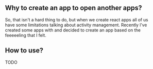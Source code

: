 ## Why to create an app to open another apps?
So, that isn't a hard thing to do, but when we create react apps all of us have some limitations talking about
activity management. Recently I've created some apps with and decided to create an app based on the feeeeeling
that I felt.

## How to use?
TODO
